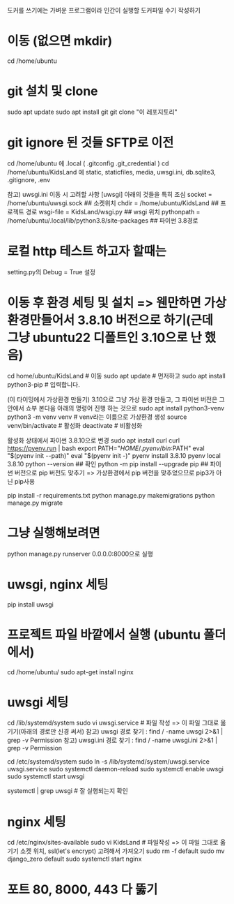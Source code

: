 도커를 쓰기에는 가벼운 프로그램이라 인간이 실행할 도커파일 수기 작성하기

# 이동 (없으면 mkdir)
cd /home/ubuntu 

# git 설치 및 clone
sudo apt update
sudo apt install git
git clone "이 레포지토리"

# git ignore 된 것들 SFTP로 이전
cd /home/ubuntu 에 .local ( .gitconfig .git_credential )
cd /home/ubuntu/KidsLand 에 static, staticfiles, media, uwsgi.ini, db.sqlite3, .gitignore, .env

참고) uwsgi.ini 이동 시 고려할 사항
[uwsgi] 아래의 것들을 특히 조심
socket = /home/ubuntu/uwsgi.sock ## 소켓위치
chdir = /home/ubuntu/KidsLand ## 프로젝트 경로
wsgi-file = KidsLand/wsgi.py ## wsgi 위치
pythonpath = /home/ubuntu/.local/lib/python3.8/site-packages ## 파이썬 3.8경로

# 로컬 http 테스트 하고자 할때는
setting.py의 Debug = True 설정

# 이동 후 환경 세팅 및 설치 => 웬만하면 가상환경만들어서 3.8.10 버전으로 하기(근데 그냥 ubuntu22 디폴트인 3.10으로 난 했음)
cd home/ubuntu/KidsLand # 이동
sudo apt update # 먼저하고
sudo apt install python3-pip # 입력합니다.

(이 타이밍에서 가상환경 만들기)
3.10으로 그냥 가상 환경 만들고, 그 파이썬 버전은 그 안에서 쇼부 본다음 아래의 명령어 진행 하는 것으로
sudo apt install python3-venv
python3 -m venv venv # venv라는 이름으로 가상환경 생성
source venv/bin/activate # 활성화
deactivate # 비활성화

활성화 상태에서 파이썬 3.8.10으로 변경
sudo apt install curl
curl https://pyenv.run | bash
export PATH="$HOME/.pyenv/bin:$PATH"
eval "$(pyenv init --path)"
eval "$(pyenv init -)"
pyenv install 3.8.10
pyenv local 3.8.10
python --version ## 확인
python -m pip install --upgrade pip ## 파이썬 버전으로 pip 버전도 맞추기 => 가상환경에서 pip 버전을 맞추었으므로 pip3가 아닌 pip사용

pip install -r requirements.txt
python manage.py makemigrations
python manage.py migrate

# 그냥 실행해보려면 
python manage.py runserver 0.0.0.0:8000으로 실행

# uwsgi, nginx 세팅
pip install uwsgi

# 프로젝트 파일 바깥에서 실행 (ubuntu 폴더에서)
cd /home/ubuntu/
sudo apt-get install nginx

# uwsgi 세팅
cd /lib/systemd/system
sudo vi uwsgi.service # 파일 작성 => 이 파일 그대로 옮기기(아래의 경로만 신경 써서)
참고) uwsgi 경로 찾기 : find / -name uwsgi 2>&1 | grep -v Permission
참고) uwsgi.ini 경로 찾기 : find / -name uwsgi.ini 2>&1 | grep -v Permission

cd /etc/systemd/system
sudo ln -s /lib/systemd/system/uwsgi.service uwsgi.service
sudo systemctl daemon-reload
sudo systemctl enable uwsgi
sudo systemctl start uwsgi

systemctl | grep uwsgi # 잘 실행되는지 확인

# nginx 세팅
cd /etc/nginx/sites-available
sudo vi KidsLand # 파일작성 => 이 파일 그대로 옮기기 소켓 위치, ssl(let's encrypt) 고려해서 가져오기
sudo rm -f default
sudo mv django_zero default
sudo systemctl start nginx

# 포트 80, 8000, 443 다 뚫기
